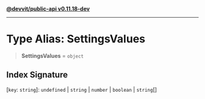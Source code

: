 [**@devvit/public-api v0.11.18-dev**](../README.md)

---

# Type Alias: SettingsValues

> **SettingsValues** = `object`

## Index Signature

\[`key`: `string`\]: `undefined` \| `string` \| `number` \| `boolean` \| `string`[]
